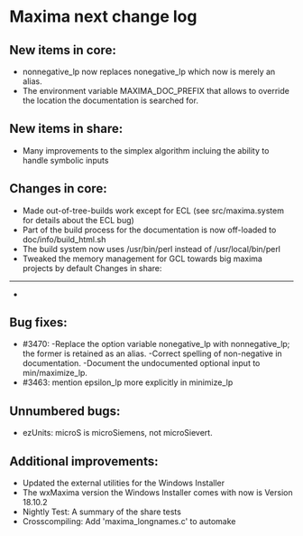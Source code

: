 Maxima next change log
======================

New items in core:
------------------
 * nonnegative_lp now replaces nonegative_lp which now is merely an alias.
 * The environment variable MAXIMA_DOC_PREFIX that allows to override the
   location the documentation is searched for.

New items in share:
-------------------
 * Many improvements to the simplex algorithm incluing the ability to handle
   symbolic inputs

Changes in core:
----------------
 * Made out-of-tree-builds work except for ECL (see src/maxima.system for 
   details about the ECL bug)
 * Part of the build process for the documentation is now off-loaded to 
   doc/info/build_html.sh 
 * The build system now uses /usr/bin/perl instead of /usr/local/bin/perl
 * Tweaked the memory management for GCL towards big maxima projects by default
Changes in share:
--------------
 * 
 
Bug fixes:
----------
 * #3470: 
     -Replace the option variable nonegative_lp with nonnegative_lp; the
      former is retained as an alias.
    -Correct spelling of non-negative in documentation.
    -Document the undocumented optional input <all> to min/maximize_lp.
 * #3463: mention epsilon_lp more explicitly in minimize_lp

 
Unnumbered bugs:
----------------
 * ezUnits: microS is microSiemens, not microSievert.

Additional improvements:
------------------------
 * Updated the external utilities for the Windows Installer
 * The wxMaxima version the Windows Installer comes with now is 
   Version 18.10.2
 * Nightly Test: A summary of the share tests
 * Crosscompiling: Add 'maxima_longnames.c' to automake
